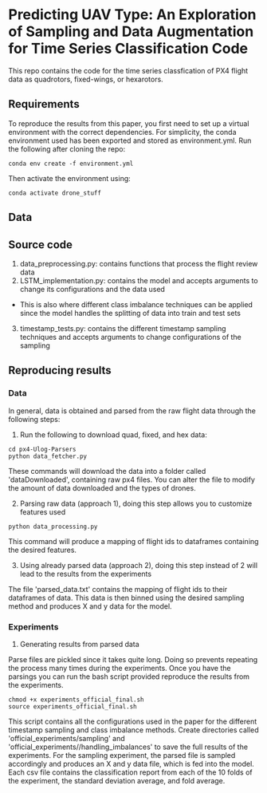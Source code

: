 # Predicting UAV Type: An Exploration of Sampling and Data Augmentation for Time Series Classification Code

This repo contains the code for the time series classfication of PX4 flight data as quadrotors, fixed-wings, or hexarotors. 

## Requirements

To reproduce the results from this paper, you first need to set up a virtual environment with the correct dependencies. For simplicity, the conda environment used has been exported and stored as environment.yml. 
Run the following after cloning the repo:

```
conda env create -f environment.yml
```

Then activate the environment using:

```
conda activate drone_stuff
```

## Data


## Source code

1. data_preprocessing.py: contains functions that process the flight review data
2. LSTM_implementation.py: contains the model and accepts arguments to change its configurations and the data used
* This is also where different class imbalance techniques can be applied since the model handles the splitting of data into train and test sets
3. timestamp_tests.py: contains the different timestamp sampling techniques and accepts arguments to change configurations of the sampling

## Reproducing results

### Data

In general, data is obtained and parsed from the raw flight data through the following steps:

1. Run the following to download quad, fixed, and hex data:

```
cd px4-Ulog-Parsers
python data_fetcher.py
```

These commands will download the data into a folder called 'dataDownloaded', containing raw px4 files. You can alter the file to modify the amount of data downloaded and the types of drones.

2. Parsing raw data (approach 1), doing this step allows you to customize features used

```
python data_processing.py
```

This command will produce a mapping of flight ids to dataframes containing the desired features.

3. Using already parsed data (approach 2), doing this step instead of 2 will lead to the results from the experiments

The file 'parsed_data.txt' contains the mapping of flight ids to their dataframes of data. This data is then binned using the desired sampling method and produces X and y data for the model. 

### Experiments

1. Generating results from parsed data

Parse files are pickled since it takes quite long. Doing so prevents repeating the process many times during the experiments. Once you
have the parsings you can run the bash script provided reproduce the results from the experiments.

```
chmod +x experiments_official_final.sh
source experiments_official_final.sh
```

This script contains all the configurations used in the paper for the different timestamp sampling and class imbalance methods. Create directories called 'official_experiments/sampling' and 'official_experiments//handling_imbalances' to save the full results of the experiments. For the sampling experiment, the parsed file is sampled accordingly and produces an X and y data file, which is fed into the model. Each csv file contains the classification report from each of the 10 folds of the experiment, the standard deviation average, and fold average.
